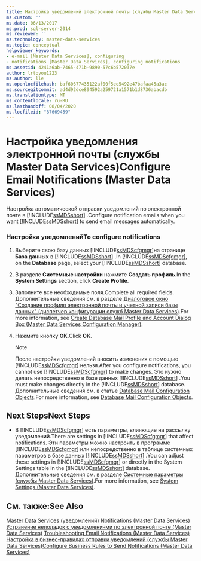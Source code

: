 ```yaml
---
title: Настройка уведомлений электронной почты (службы Master Data Services) | Документы Майкрософт
ms.custom: ''
ms.date: 06/13/2017
ms.prod: sql-server-2014
ms.reviewer: ''
ms.technology: master-data-services
ms.topic: conceptual
helpviewer_keywords:
- e-mail [Master Data Services], configuring
- notifications [Master Data Services], configuring notifications
ms.assetid: 4241a6ab-7465-471b-9890-57c6b572037e
author: lrtoyou1223
ms.author: lle
ms.openlocfilehash: baf60677435122af00f5ee5492e47bafaa45a3ac
ms.sourcegitcommit: ad4d92dce894592a259721a1571b1d8736abacdb
ms.translationtype: MT
ms.contentlocale: ru-RU
ms.lasthandoff: 08/04/2020
ms.locfileid: "87669459"
---
```

# <a name="configure-email-notifications-master-data-services"></a><span data-ttu-id="4b9a6-102">Настройка уведомления электронной почты (службы Master Data Services)</span><span class="sxs-lookup"><span data-stu-id="4b9a6-102">Configure Email Notifications (Master Data Services)</span></span>
  <span data-ttu-id="4b9a6-103">Настройка автоматической отправки уведомлений по электронной почте в [!INCLUDE[ssMDSshort](../includes/ssmdsshort-md.md)] .</span><span class="sxs-lookup"><span data-stu-id="4b9a6-103">Configure notification emails when you want [!INCLUDE[ssMDSshort](../includes/ssmdsshort-md.md)] to send email messages automatically.</span></span>  
  
### <a name="to-configure-notifications"></a><span data-ttu-id="4b9a6-104">Настройка уведомлений</span><span class="sxs-lookup"><span data-stu-id="4b9a6-104">To configure notifications</span></span>  
  
1.  <span data-ttu-id="4b9a6-105">Выберите свою базу данных [!INCLUDE[ssMDScfgmgr](../includes/ssmdscfgmgr-md.md)]на странице **База данных** в [!INCLUDE[ssMDSshort](../includes/ssmdsshort-md.md)] .</span><span class="sxs-lookup"><span data-stu-id="4b9a6-105">In [!INCLUDE[ssMDScfgmgr](../includes/ssmdscfgmgr-md.md)], on the **Database** page, select your [!INCLUDE[ssMDSshort](../includes/ssmdsshort-md.md)] database.</span></span>  
  
2.  <span data-ttu-id="4b9a6-106">В разделе **Системные настройки** нажмите **Создать профиль**.</span><span class="sxs-lookup"><span data-stu-id="4b9a6-106">In the **System Settings** section, click **Create Profile**.</span></span>  
  
3.  <span data-ttu-id="4b9a6-107">Заполните все необходимые поля.</span><span class="sxs-lookup"><span data-stu-id="4b9a6-107">Complete all required fields.</span></span> <span data-ttu-id="4b9a6-108">Дополнительные сведения см. в разделе [Диалоговое окно "Создание профиля электронной почты и учетной записи базы данных" (диспетчер конфигурации служб Master Data Services)](../../2014/master-data-services/create-database-mail-profile-and-account-dialog-box.md).</span><span class="sxs-lookup"><span data-stu-id="4b9a6-108">For more information, see [Create Database Mail Profile and Account Dialog Box &#40;Master Data Services Configuration Manager&#41;](../../2014/master-data-services/create-database-mail-profile-and-account-dialog-box.md).</span></span>  
  
4.  <span data-ttu-id="4b9a6-109">Нажмите кнопку **ОК**.</span><span class="sxs-lookup"><span data-stu-id="4b9a6-109">Click **OK**.</span></span>  
  
    > [!NOTE]  
    >  <span data-ttu-id="4b9a6-110">После настройки уведомлений вносить изменения с помощью [!INCLUDE[ssMDScfgmgr](../includes/ssmdscfgmgr-md.md)] нельзя.</span><span class="sxs-lookup"><span data-stu-id="4b9a6-110">After you configure notifications, you cannot use [!INCLUDE[ssMDScfgmgr](../includes/ssmdscfgmgr-md.md)] to make changes.</span></span> <span data-ttu-id="4b9a6-111">Это нужно делать непосредственно в базе данных [!INCLUDE[ssMDSshort](../includes/ssmdsshort-md.md)] .</span><span class="sxs-lookup"><span data-stu-id="4b9a6-111">You must make changes directly in the [!INCLUDE[ssMDSshort](../includes/ssmdsshort-md.md)] database.</span></span> <span data-ttu-id="4b9a6-112">Дополнительные сведения см. в статье [Database Mail Configuration Objects](../relational-databases/database-mail/database-mail-configuration-objects.md).</span><span class="sxs-lookup"><span data-stu-id="4b9a6-112">For more information, see [Database Mail Configuration Objects](../relational-databases/database-mail/database-mail-configuration-objects.md).</span></span>  
  
## <a name="next-steps"></a><span data-ttu-id="4b9a6-113">Next Steps</span><span class="sxs-lookup"><span data-stu-id="4b9a6-113">Next Steps</span></span>  
  
-   <span data-ttu-id="4b9a6-114">В [!INCLUDE[ssMDScfgmgr](../includes/ssmdscfgmgr-md.md)] есть параметры, влияющие на рассылку уведомлений.</span><span class="sxs-lookup"><span data-stu-id="4b9a6-114">There are settings in [!INCLUDE[ssMDScfgmgr](../includes/ssmdscfgmgr-md.md)] that affect notifications.</span></span> <span data-ttu-id="4b9a6-115">Эти параметры можно настроить в программе [!INCLUDE[ssMDScfgmgr](../includes/ssmdscfgmgr-md.md)] или непосредственно в таблице системных параметров в базе данных [!INCLUDE[ssMDSshort](../includes/ssmdsshort-md.md)] .</span><span class="sxs-lookup"><span data-stu-id="4b9a6-115">You can adjust these settings in [!INCLUDE[ssMDScfgmgr](../includes/ssmdscfgmgr-md.md)] or directly in the System Settings table in the [!INCLUDE[ssMDSshort](../includes/ssmdsshort-md.md)] database.</span></span> <span data-ttu-id="4b9a6-116">Дополнительные сведения см. в разделе [Системные параметры (службы Master Data Services)](system-settings-master-data-services.md).</span><span class="sxs-lookup"><span data-stu-id="4b9a6-116">For more information, see [System Settings &#40;Master Data Services&#41;](system-settings-master-data-services.md).</span></span>  
  
## <a name="see-also"></a><span data-ttu-id="4b9a6-117">См. также:</span><span class="sxs-lookup"><span data-stu-id="4b9a6-117">See Also</span></span>  
 <span data-ttu-id="4b9a6-118">[Master Data Services &#40;уведомлений&#41;](../../2014/master-data-services/notifications-master-data-services.md) </span><span class="sxs-lookup"><span data-stu-id="4b9a6-118">[Notifications &#40;Master Data Services&#41;](../../2014/master-data-services/notifications-master-data-services.md) </span></span>  
 <span data-ttu-id="4b9a6-119">[Устранение неполадок с уведомлениями по электронной почте (Master Data Services)](https://social.technet.microsoft.com/wiki/contents/articles/troubleshooting-email-notifications-master-data-services.aspx) </span><span class="sxs-lookup"><span data-stu-id="4b9a6-119">[Troubleshooting Email Notifications (Master Data Services)](https://social.technet.microsoft.com/wiki/contents/articles/troubleshooting-email-notifications-master-data-services.aspx) </span></span>  
 [<span data-ttu-id="4b9a6-120">Настройка в бизнес-правилах отправки уведомлений (службы Master Data Services)</span><span class="sxs-lookup"><span data-stu-id="4b9a6-120">Configure Business Rules to Send Notifications &#40;Master Data Services&#41;</span></span>](../../2014/master-data-services/configure-business-rules-to-send-notifications-master-data-services.md)  
  
  
